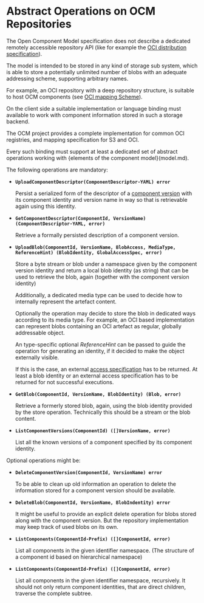 # Abstract Operations on OCM Repositories

The Open Component Model specification does not describe a dedicated
remotely accessible repository API (like for example the [OCI distribution
specification](https://github.com/opencontainers/distribution-spec/blob/main/spec.md)).

The model is intended to be stored in any kind of storage sub system, which
is able to store a potentially unlimited number of blobs with an adequate
addressing scheme, supporting arbitrary names.

For example, an OCI repository with a deep repository structure, is suitable
to host OCM components (see [OCI mapping Scheme](modelmapping/oci/README.md)).

On the client side a suitable implementation or language binding must available
to work with component information stored in such a storage backend.

The OCM project provides a complete implementation for common OCI registries,
and mapping specification for S3 and OCI.

Every such binding must support at least a dedicated set of abstract operations
working with {elements of the component model}(model.md).

The following operations are mandatory:

- **`UploadComponentDescriptor(ComponentDescriptor-YAML) error`**

  Persist a serialized form of the descriptor of a [component version](model.md#component-versions)  with its
  component identity and version name in way so that is retrievable again using
  this identity.

- **`GetComponentDescriptor(ComponentId, VersionName) (ComponentDescriptor-YAML, error)`**

  Retrieve a formally persisted description of a component version.

- **`UploadBlob(ComponentId, VersionName, BlobAccess, MediaType, ReferenceHint) (BlobIdentity, GlobalAccessSpec, error)`**

  Store a byte stream or blob under a namespace given by the component version
  identity and return a local blob identity (as string) that can be used to retrieve
  the blob, again (together with the component version identity)

  Additionally, a dedicated media type can be used to decide how to internally
  represent the artefact content.

  Optionally the operation may decide to store the blob in dedicated ways according
  to its media type. For example, an OCI based implementation can represent 
  blobs containing an OCI artefact as regular, globally addressable object.

  An type-specific optional *ReferenceHint* can be passed to guide the
  operation for generating an identity, if it decided to make the object
  externally visible.

  If this is the case, an external [access specification](model.md#artefact-access)
  has to be returned. At least a blob identity or an external access specification
  has to be returned for not successful executions.

- **`GetBlob(ComponentId, VersionName, BlobIdentity) (Blob, error)`**

  Retrieve a formerly stored blob, again, using the blob identity provided 
  by the store operation. Technically this should be a stream or the blob content.

- **`ListComponentVersions(ComponentId) ([]VersionName, error)`**

  List all the known versions of a component specified by its component identity.

Optional operations might be:

- **`DeleteComponentVersion(ComponentId, VersionName) error`**

  To be able to clean up old information an operation to delete the information
  stored for a component version should be available.

- **`DeleteBlob(ComponentId, VersionName, BlobIndentity) error`**

  It might be useful to provide an explicit delete operation for blobs stored
  along with the component version. But the repository implementation
  may keep track of used blobs on its own.

- **`ListComponents(ComponentId-Prefix) ([]ComponentId, error)`**

  List all components in the given identifier namespace. (The structure of a 
  component id based on hierarchical namespace)

- **`ListComponents(ComponentId-Prefix) ([]ComponentId, error)`**

  List all components in the given identifier namespace, recursively.
  It should not only return component identities, that are direct children,
  traverse the complete subtree.
